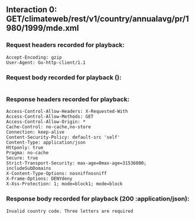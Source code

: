 ## Interaction 0: GET/climateweb/rest/v1/country/annualavg/pr/1980/1999/mde.xml

### Request headers recorded for playback:

```
Accept-Encoding: gzip
User-Agent: Go-http-client/1.1

```

### Request body recorded for playback ():

```

```


### Response headers recorded for playback:

```
Access-Control-Allow-Headers: X-Requested-With
Access-Control-Allow-Methods: GET
Access-Control-Allow-Origin: *
Cache-Control: no-cache,no-store
Connection: keep-alive
Content-Security-Policy: default-src 'self'
Content-Type: application/json
Httponly: true
Pragma: no-cache
Secure: true
Strict-Transport-Security: max-age=0max-age=31536000; includeSubDomains
X-Content-Type-Options: nosniffnosniff
X-Frame-Options: DENYdeny
X-Xss-Protection: 1; mode=block1; mode=block

```

### Response body recorded for playback (200 :application/json):

```
Invalid country code. Three letters are required
```
